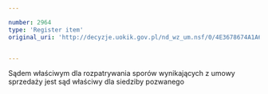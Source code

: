 ```yaml
---

number: 2964
type: 'Register item'
original_uri: 'http://decyzje.uokik.gov.pl/nd_wz_um.nsf/0/4E3678674A1A6590C12579CA003C8B1E?OpenDocument'


---
```


Sądem właściwym dla rozpatrywania sporów wynikających z umowy sprzedaży jest sąd właściwy dla siedziby pozwanego
